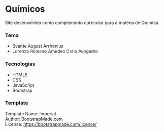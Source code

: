 # Químicos
Site desenvolvido como complemento curricular para a matéria de Química.

### Tema
  - Svante August Arrhenius
  - Lorenzo Romano Amedeo Carlo Avogadro 

### Tecnologias
  - HTML5
  - CSS
  - JavaScript 
  - Bootstrap 

### Template
 Template Name: Imperial <br>
 Author: BootstrapMade.com <br>
 License: <a> https://bootstrapmade.com/license/ </a> 
